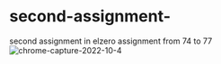 # second-assignment-
second assignment in elzero assignment from 74 to 77
![chrome-capture-2022-10-4](https://user-images.githubusercontent.com/114946282/199843021-deaa7a29-4771-40f1-9159-06645f90e55f.gif)
